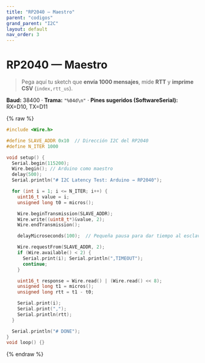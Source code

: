 ```yaml
---
title: "RP2040 — Maestro"
parent: "codigos"
grand_parent: "I2C"
layout: default
nav_order: 3
---
```


# RP2040 — Maestro

> Pega aquí tu sketch que **envía 1000 mensajes**, mide **RTT** y **imprime CSV** (`index,rtt_us`).

**Baud:** 38400 · **Trama:** `"%04d\n"` · **Pines sugeridos (SoftwareSerial):** RX=D10, TX=D11

{% raw %}
~~~c++
#include <Wire.h>

#define SLAVE_ADDR 0x10  // Dirección I2C del RP2040
#define N_ITER 1000

void setup() {
  Serial.begin(115200);
  Wire.begin(); // Arduino como maestro
  delay(500);
  Serial.println("# I2C Latency Test: Arduino → RP2040");

  for (int i = 1; i <= N_ITER; i++) {
    uint16_t value = i;
    unsigned long t0 = micros();

    Wire.beginTransmission(SLAVE_ADDR);
    Wire.write((uint8_t*)&value, 2);
    Wire.endTransmission();

    delayMicroseconds(100);  // Pequeña pausa para dar tiempo al esclavo

    Wire.requestFrom(SLAVE_ADDR, 2);
    if (Wire.available() < 2) {
      Serial.print(i); Serial.println(",TIMEOUT");
      continue;
    }

    uint16_t response = Wire.read() | (Wire.read() << 8);
    unsigned long t1 = micros();
    unsigned long rtt = t1 - t0;

    Serial.print(i);
    Serial.print(",");
    Serial.println(rtt);
  }

  Serial.println("# DONE");
}
void loop() {}
~~~
{% endraw %}